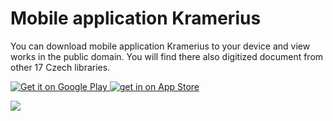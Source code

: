 # Mobile application Kramerius
 
You can download mobile application Kramerius to your device and view works in the public domain. You will find there also digitized document from other 17 Czech libraries.
 
<div class="text-center">
<span>
  <a id="google-play-badge" target="_blank"
     href="https://play.google.com/store/apps/details?id=cz.mzk.kramerius.app&hl=cs&utm_source=global_co&utm_medium=prtnr&utm_content=Mar2515&utm_campaign=PartBadge&pcampaignid=MKT-AC-global-none-all-co-pr-py-PartBadges-Oct1515-1">
      <img alt="Get it on Google Play" src="https://play.google.com/intl/en_us/badges/images/apps/en-play-badge-border.png"/>
  </a>
  <a href="https://itunes.apple.com/us/app/kramerius/id1065771974?mt=8" target="_blank">
    <img alt="get in on App Store" src="/images/help/mobilniAplikace/appleStore.png">
  </a>
</span>
</div>
 
 ![](/images/help/pujceniTabletu/krameriusAndroid.png)
